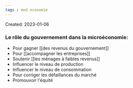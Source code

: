 ```yaml
---
tags : mod economie
---
```

Created: 2023-01-06

### Le rôle du gouvernement dans la microéconomie: 
-   Pour gagner [[des revenus du gouvernement]] 
-   Pour [[accompagner les entreprises]] 
-   Soutenir [[les ménages à faibles revenus]] 
-   Influencer le niveau de production
-   Influencer le niveau de consommation
-   Pour corriger les défaillances du marché
-   Promouvoir l'équité